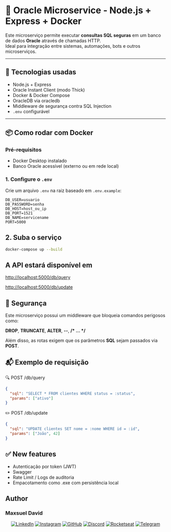 # 🐳 Oracle Microservice - Node.js + Express + Docker

Este microserviço permite executar **consultas SQL seguras** em um banco de dados **Oracle** através de chamadas HTTP.  
Ideal para integração entre sistemas, automações, bots e outros microserviços.

---

## 🚀 Tecnologias usadas

- Node.js + Express
- Oracle Instant Client (modo Thick)
- Docker & Docker Compose
- OracleDB via oracledb
- Middleware de segurança contra SQL Injection
- `.env` configurável

---

## 📦 Como rodar com Docker

### Pré-requisitos

- Docker Desktop instalado
- Banco Oracle acessível (externo ou em rede local)

### 1. Configure o `.env`

Crie um arquivo `.env` na raiz baseado em `.env.example`:

```env
DB_USER=usuario
DB_PASSWORD=senha
DB_HOST=host_ou_ip
DB_PORT=1521
DB_NAME=servicename
PORT=5000
```

## 2. Suba o serviço

```bash
docker-compose up --build
```

## A API estará disponível em

<http://localhost:5000/db/query>

<http://localhost:5000/db/update>

## 🔐 Segurança

Este microserviço possui um middleware que bloqueia comandos perigosos como:

<b>DROP</b>, <b>TRUNCATE</b>, <b>ALTER</b>, <b>--</b>, <b>/* ... */</b>

Além disso, as rotas exigem que os parâmetros <b>SQL</b> sejam passados via <b>POST</b>.


## 📬 Exemplo de requisição

🔍 POST /db/query

```json
{
  "sql": "SELECT * FROM clientes WHERE status = :status",
  "params": ["ativo"]
}
```

✏️ POST /db/update

```json
{
  "sql": "UPDATE clientes SET nome = :nome WHERE id = :id",
  "params": ["João", 42]
}
```

## ✅  New features

- Autenticação por token (JWT)
- Swagger
- Rate Limit / Logs de auditoria
- Empacotamento como .exe com persistência local


## Author

### Maxsuel David

<div align=center id="footer-default">

[![LinkedIn](https://img.shields.io/badge/LinkedIn-0A66C2?style=for-the-badge&logo=linkedin&logoColor=white)](https://www.linkedin.com/in/maxsuelOliveiradev/?utm_source=rocketseat&utm_medium=organic&utm_campaign=profile&utm_term=share&utm_content=md-04583-links)
[![Instagram](https://img.shields.io/badge/Instagram-C13584?style=for-the-badge&logo=instagram&logoColor=white)](https://www.instagram.com/david_o.santos/)
[![GitHub](https://img.shields.io/badge/GitHub-000000?style=for-the-badge&logo=github&logoColor=white)](https://github.com/MaxsuelOliveira)
[![Discord](https://img.shields.io/badge/Discord-5865F2?style=for-the-badge&logo=discord&logoColor=white)](https://discord.com/channels/@MaxDavid#7163)
[![Rocketseat](https://img.shields.io/badge/Rocketseat-7159C1?style=for-the-badge&logo=rocketseat&logoColor=white)](https://app.rocketseat.com.br/me/md-04583)
[![Telegram](https://img.shields.io/badge/Telegram-40A5E4?style=for-the-badge&logo=telegram&logoColor=white)](https://t.me/@oliveiraMaxsuel)
</div>
